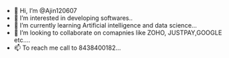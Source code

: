 - 👋 Hi, I’m @Ajin120607
- 👀 I’m interested in developing softwares..
- 🌱 I’m currently learning Artificial intelligence and data science...
- 💞️ I’m looking to collaborate on comapnies like ZOHO, JUSTPAY,GOOGLE etc....
- 📫 To reach me call to 8438400182...

<!---
Ajin120607/Ajin120607 is a ✨ special ✨ repository because its `README.md` (this file) appears on your GitHub profile.
You can click the Preview link to take a look at your changes.
--->
